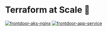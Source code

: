 # Terraform at Scale 🚀

[![frontdoor-aks-nginx](https://github.com/kashw2/Terraform-at-Scale/actions/workflows/frontdoor-aks-nginx.yml/badge.svg)](https://github.com/kashw2/Terraform-at-Scale/actions/workflows/frontdoor-aks-nginx.yml)
[![frontdoor-app-service](https://github.com/kashw2/Terraform-at-Scale/actions/workflows/frontdoor-app-service.yml/badge.svg)](https://github.com/kashw2/Terraform-at-Scale/actions/workflows/frontdoor-app-service.yml)